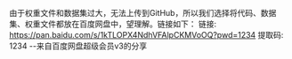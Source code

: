 由于权重文件和数据集过大，无法上传到GitHub，所以我们选择将代码、数据集、权重文件都放在百度网盘中，望理解。链接如下：
链接: https://pan.baidu.com/s/1kTLOPX4NdhVFAlpCKMVoOQ?pwd=1234 提取码: 1234 
--来自百度网盘超级会员v3的分享
